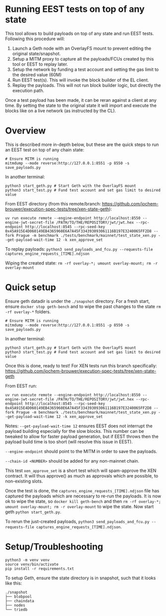 Running EEST tests on top of any state
=====
This tool allows to build payloads on top of any state and run EEST tests. Following this procedure will:

1. Launch a Geth node with an OverlayFS mount to prevent editing the original state/snapshot.
2. Setup a MITM proxy to capture all the payloads/FCUs created by this tool or EEST to replay later.
3. Setup the network by funding a test account and setting the gas limit to the desired value (60M)
4. Run EEST test(s). This will invoke the block builder of the EL client.
5. Replay the payloads. This will not run block builder logic, but directly the execution path.

Once a test payload has been made, it can be reran against a client at any time. By setting the state to the original state it will import and execute the blocks like on a live network (as instructed by the CL).

Overview
========

This is described more in-depth below, but these are the quick steps to run an EEST test on top of any chain state:

```
# Ensure MITM is running
mitmdump --mode reverse:http://127.0.0.1:8551 -p 8550 -s save_payloads.py
```

In another terminal:
```
python3 start_geth.py # Start Geth with the OverlayFS mount
python3 start_test.py # Fund test account and set gas limit to desired value
```

From EEST directory (from this remote/branch: https://github.com/jochem-brouwer/execution-spec-tests/tree/xen-state-geth):

```
uv run execute remote --engine-endpoint http://localhost:8550 --engine-jwt-secret-file /PATH/TO/THE/REPOSITORY/jwt/jwt.hex --rpc-endpoint http://localhost:8545 --rpc-seed-key 0x45A915E4D060149EB4365960E6A7A45F334393093061116B197E3240065FF2D8 --fork Prague -m benchmark ./tests/benchmark/mainnet/test_state_xen.py --get-payload-wait-time 12 -k xen_approve_set
```

To replay payloads: `python3 send_payloads_and_fcu.py --requests-file captures_engine_requests_[TIME].ndjson`

Wiping the created state: `rm -rf overlay-*; umount overlay-mount; rm -r overlay-mount`

Quick setup
===========

Ensure geth datadir is under the `./snapshot` directory. For a fresh start, ensure `docker stop geth-bench` and to wipe the past changes to the state `rm -rf overlay-*` folders.

```
# Ensure MITM is running
mitmdump --mode reverse:http://127.0.0.1:8551 -p 8550 -s save_payloads.py
```

In another terminal:

```
python3 start_geth.py # Start Geth with the OverlayFS mount
python3 start_test.py # Fund test account and set gas limit to desired value
```

Once this is done, ready to test! For XEN tests run this branch specifically: https://github.com/jochem-brouwer/execution-spec-tests/tree/xen-state-geth

From EEST run:

```
uv run execute remote --engine-endpoint http://localhost:8550 --engine-jwt-secret-file /PATH/TO/THE/REPOSITORY/jwt/jwt.hex --rpc-endpoint http://localhost:8545 --rpc-seed-key 0x45A915E4D060149EB4365960E6A7A45F334393093061116B197E3240065FF2D8 --fork Prague -m benchmark ./tests/benchmark/mainnet/test_state_xen.py --get-payload-wait-time 12 -k xen_approve_set
```

Notes: `--get-payload-wait-time 12` ensures EEST does not interrupt the payload building especially for the slow blocks. This number can be tweaked to allow for faster payload generation, but if EEST throws then the payload build time is too short (will resolve this issue in EEST).

`--engine-endpoint` should point to the MITM in order to save the payloads.

`--chain-id <NUMBER>` should be added for any non-mainnet chain.

This test `xen_approve_set` is a short test which will spam-approve the XEN contract. It will thus approve() as much as approvals which are possible, to non-existing slots.

Once the test is done, the `captures_engine_requests_[TIME].ndjson` file has captured the payloads which are necessary to re-run the payloads. It is now ok to wipe the state, so `docker kill geth-bench` and then `rm -rf overlay-*; umount overlay-mount; rm -r overlay-mount` to wipe the state. Now start geth `python start_geth.py`.

To rerun the just-created payloads, `python3 send_payloads_and_fcu.py --requests-file captures_engine_requests_[TIME].ndjson`.

Setup/Troubleshooting
=====

```
python3 -m venv venv
source venv/bin/activate
pip install -r requirements.txt
```

To setup Geth, ensure the state directory is in snapshot, such that it looks like this:

```
./snapshot
├── blobpool
├── chaindata
├── nodes
└── triedb
```

